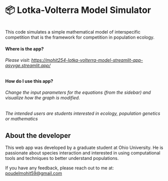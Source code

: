 # 📦 Lotka-Volterra Model Simulator
```
```
This code simulates a simple mathematical model of interspecific competition that is the framework for competition in population ecology.

#### Where is the app?
###### Please visit: https://mohit254-lotka-volterra-model-streamlit-app-qsvyge.streamlit.app/

#### How do I use this app?
###### Change the input parameters for the equations (from the sidebar) and visualize how the graph is modified.
###### The intended users are students interested in ecology, population genetics or mathematics

## About the developer

This web app was developed by a graduate student at Ohio University. He is passionate about species interaction and interested in using computational tools and techniques to better understand populations.

If you have any feedback, please reach out to me at: poudelmohit59@gmail.com
